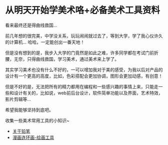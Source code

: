 # 从明天开始学美术咯+必备美术工具资料

看来最终还是得曲线救国...

前几年想的很完美，中学没关系，玩玩闹闹就过去了，等到大学，学了我心仪许久的计算机... 哈哈，一定能创出一番天地！

但是没有想到的是，我步入大学的门竟然是如此之难，许多同学都在考试门前折腰，无奈，只得曲线救国，学习美术，通过美术来上学了。

其实学习美术也没有什么不好的，一可以增加我对于美的感受，为我以后对产品的设计有一个更高的高度，比如，色彩搭配会更加协调，图形会更加动感，有创意！

但是不好的是，无法把所有的精力都用在编程和一些感兴趣的事情上来，只能走一些和设计有关的，比如说，web前后台设计，软件简单功能以及界面，艺术特效，影片剪辑等...

希望我能够坚持到底吧。

收集一些美术常用工具的小知识~

- [关于铅笔](http://baike.baidu.com/item/HB%E9%93%85%E7%AC%94)
- [漫画连环画-绘画工具](https://books.google.co.jp/books?id=xPzCCwAAQBAJ&pg=PT71&lpg=PT71&dq=%E7%94%A8%E6%9D%A5%E4%B8%8A%E5%A2%A8%E7%BA%BF%EF%BC%8C%E4%BD%86%E8%98%B8%E6%B0%B4%E7%AC%94%E7%9A%84%E7%A7%8D%E7%B1%BB%E8%BE%83%E5%A4%9A%EF%BC%8C%E7%AC%94%E5%B0%96%E7%9A%84%E7%B2%97%E7%BB%86%E5%8F%8A%E5%BD%A2%E7%8A%B6%E5%90%84%E6%9C%89%E4%B8%8D%E5%90%8C%EF%BC%8C%E6%88%91%E4%BB%AC%E5%8F%AF%E4%BB%A5%E6%A0%B9%E6%8D%AE%E6%89%80%E7%94%BB%E5%86%85%E5%AE%B9%E7%9A%84%E4%B8%8D%E5%90%8C%E9%80%89%E7%94%A8%E4%B8%8D%E5%90%8C%E7%B2%97%E7%BB%86%E7%9A%84%E8%98%B8%E6%B0%B4%E7%AC%94%E3%80%82G%E7%AC%94%E5%B0%96%E5%BC%B9%E6%80%A7%E5%BE%88%E5%BC%BA%EF%BC%8C%E6%A0%B9%E6%8D%AE%E7%94%A8%E5%8A%9B%E7%9A%84%E5%A4%A7%E5%B0%8F%E8%80%8C%E7%94%BB%E5%87%BA%E7%B2%97%E7%BB%86%E4%B8%8D%E5%90%8C%E7%9A%84%E7%BA%BF%E6%9D%A1%EF%BC%8C%E7%89%B9%E5%88%AB%E6%98%AF%E7%94%BB%E5%87%BA%E7%9A%84%E7%B2%97%E7%BA%BF%E6%9D%A1%E6%AF%94%E8%BE%83%E5%9C%86&source=bl&ots=djUB1zMgjK&sig=0xpI1UDfLqAgPyx13bFOSdj7atU&hl=zh-CN&sa=X&redir_esc=y#v=onepage&q=%E7%94%A8%E6%9D%A5%E4%B8%8A%E5%A2%A8%E7%BA%BF%EF%BC%8C%E4%BD%86%E8%98%B8%E6%B0%B4%E7%AC%94%E7%9A%84%E7%A7%8D%E7%B1%BB%E8%BE%83%E5%A4%9A%EF%BC%8C%E7%AC%94%E5%B0%96%E7%9A%84%E7%B2%97%E7%BB%86%E5%8F%8A%E5%BD%A2%E7%8A%B6%E5%90%84%E6%9C%89%E4%B8%8D%E5%90%8C%EF%BC%8C%E6%88%91%E4%BB%AC%E5%8F%AF%E4%BB%A5%E6%A0%B9%E6%8D%AE%E6%89%80%E7%94%BB%E5%86%85%E5%AE%B9%E7%9A%84%E4%B8%8D%E5%90%8C%E9%80%89%E7%94%A8%E4%B8%8D%E5%90%8C%E7%B2%97%E7%BB%86%E7%9A%84%E8%98%B8%E6%B0%B4%E7%AC%94%E3%80%82G%E7%AC%94%E5%B0%96%E5%BC%B9%E6%80%A7%E5%BE%88%E5%BC%BA%EF%BC%8C%E6%A0%B9%E6%8D%AE%E7%94%A8%E5%8A%9B%E7%9A%84%E5%A4%A7%E5%B0%8F%E8%80%8C%E7%94%BB%E5%87%BA%E7%B2%97%E7%BB%86%E4%B8%8D%E5%90%8C%E7%9A%84%E7%BA%BF%E6%9D%A1%EF%BC%8C%E7%89%B9%E5%88%AB%E6%98%AF%E7%94%BB%E5%87%BA%E7%9A%84%E7%B2%97%E7%BA%BF%E6%9D%A1%E6%AF%94%E8%BE%83%E5%9C%86&f=false)

